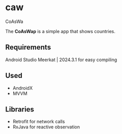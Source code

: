 # caw
CoAsWa

The **CoAsWap** is a simple app that shows countries.

## Requirements
Android Studio Meerkat | 2024.3.1 for easy compiling

## Used
* AndroidX
* MVVM

## Libraries
* Retrofit for network calls
* RxJava for reactive observation